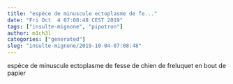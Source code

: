 ```yaml
---
title: "espèce de minuscule ectoplasme de fe..."
date: "Fri Oct  4 07:08:48 CEST 2019"
tags: ["insulte-mignone", "pipotron"]
author: m1ch3l
categories: ["generated"]
slug: "insulte-mignone/2019-10-04-07:08:48"
---
```


espèce de minuscule ectoplasme de fesse de chien de freluquet en bout de papier
